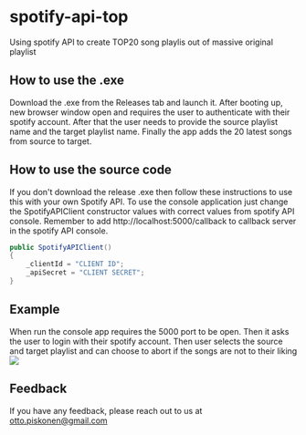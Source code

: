 # spotify-api-top

Using spotify API to create TOP20 song playlis out of massive original playlist

## How to use the .exe

Download the .exe from the Releases tab and launch it. After booting up, new browser window open and requires the user to authenticate with their spotify account.
After that the user needs to provide the source playlist name and the target playlist name. Finally the app adds the 20 latest songs from source to target.

## How to use the source code

If you don't download the release .exe then follow these instructions to use this with your own Spotify API.
To use the console application just change the SpotifyAPIClient constructor values with correct values from spotify API console. Remember to add http://localhost:5000/callback to callback server in the spotify API console.

```cs
public SpotifyAPIClient() 
{
    _clientId = "CLIENT ID";
    _apiSecret = "CLIENT SECRET";
}
```

## Example

When run the console app requires the 5000 port to be open. Then it asks the user to login with their spotify account.
Then user selects the source and target playlist and can choose to abort if the songs are not to their liking
![](https://github.com/pixunen/spotify-api-top/blob/master/spotify-top.gif.gif)

## Feedback

If you have any feedback, please reach out to us at otto.piskonen@gmail.com
